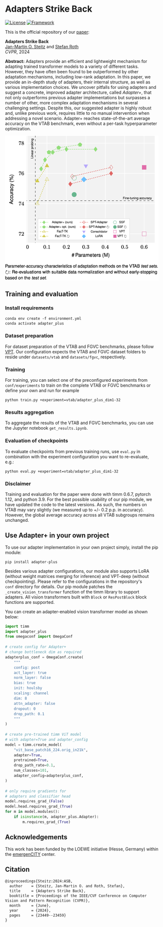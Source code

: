 # Adapters Strike Back

[![License](https://img.shields.io/badge/License-Apache%202.0-blue.svg)](https://opensource.org/licenses/Apache-2.0)
[![Framework](https://img.shields.io/badge/PyTorch-%23EE4C2C.svg?&logo=PyTorch&logoColor=white)](https://pytorch.org/)

This is the official repository of our [paper](https://openaccess.thecvf.com/content/CVPR2024/html/Steitz_Adapters_Strike_Back_CVPR_2024_paper.html):

**Adapters Strike Back**<br>
[Jan-Martin O. Steitz](https://jmsteitz.de)
and [Stefan Roth](https://www.visinf.tu-darmstadt.de/visual_inference/people_vi/stefan_roth.en.jsp)<br>
*CVPR*, 2024

**Abstract:** Adapters provide an efficient and lightweight mechanism for adapting trained transformer models to a variety of different tasks. However, they have often been found to be outperformed by other adaptation mechanisms, including low-rank adaptation. In this paper, we provide an in-depth study of adapters, their internal structure, as well as various implementation choices. We uncover pitfalls for using adapters and suggest a concrete, improved adapter architecture, called *Adapter+*, that not only outperforms previous adapter implementations but surpasses a number of other, more complex adaptation mechanisms in several challenging settings. Despite this, our suggested adapter is highly robust and, unlike previous work, requires little to no manual intervention when addressing a novel scenario. Adapter+ reaches state-of-the-art average accuracy on the VTAB benchmark, even without a per-task hyperparameter optimization.

<img src="https://github.com/visinf/adapter_plus/raw/main/assets/params_accuracy.png" width="512" />

## Training and evaluation

### Install requirements
```
conda env create -f environment.yml
conda activate adapter_plus
```

### Dataset preparation

For dataset preparation of the VTAB and FGVC benchmarks, please follow [VPT](https://github.com/KMnP/vpt). Our configuration expects the VTAB and FGVC dataset folders to reside under `datasets/vtab` and `datasets/fgvc`, respectively.

### Training

For training, you can select one of the preconfigured experiments from `conf/experiments` to train on the complete VTAB or FGVC benchmarks or define your own and run for example

```
python train.py +experiment=vtab/adapter_plus_dim1-32
```

### Results aggregation

To aggregate the results of the VTAB and FGVC benchmarks, you can use the Jupyter notebook `get_results.ipynb`.

### Evaluation of checkpoints

To evaluate checkpoints from previous training runs, use `eval.py` in combination with the experiment configuration you want to re-evaluate, e.g.:

```
python eval.py +experiment=vtab/adapter_plus_dim1-32
```

### Disclaimer

Training and evaluation for the paper were done with timm 0.6.7, pytorch 1.12, and python 3.9. For the best possible usability of our pip module, we have updated the code to the latest versions. As such, the numbers on VTAB may vary slightly (we measured up to +/- 0.2 p.p. in accuracy). However, the global average accuracy across all VTAB subgroups remains unchanged.

## Use Adapter+ in your own project

To use our adapter implementation in your own project simply, install the pip module:

```
pip install adapter-plus
```

Besides various adapter configurations, our module also supports LoRA (without weight matrices merging for inference) and VPT-deep (without checkpointing). Please refer to the configurations in the repository's `conf` directory for details.
Our pip module patches the `_create_vision_transformer` function of the timm library to support adapters. All vision transformers built with `Block` or `ResPostBlock` block functions are supported. 

You can create an adapter-enabled vision transformer model as shown below:

```python
import timm
import adapter_plus
from omegaconf import OmegaConf

# create config for Adapter+
# change bottleneck dim as required
adapterplus_conf = OmegaConf.create(
    """
    config: post
    act_layer: true
    norm_layer: false
    bias: true
    init: houlsby
    scaling: channel
    dim: 8
    attn_adapter: false
    dropout: 0
    drop_path: 0.1
    """
)

# create pre-trained timm ViT model 
# with adapter=True and adapter_config
model = timm.create_model(
    "vit_base_patch16_224.orig_in21k",
    adapter=True,
    pretrained=True,
    drop_path_rate=0.1,
    num_classes=101,
    adapter_config=adapterplus_conf,
)

# only require gradients for
# adapters and classifier head
model.requires_grad_(False)
model.head.requires_grad_(True)
for m in model.modules():
    if isinstance(m, adapter_plus.Adapter):
        m.requires_grad_(True)
```

## Acknowledgements
This work has been funded by the LOEWE initiative (Hesse, Germany) within the [emergenCITY](https://www.emergencity.de/) center.

## Citation
```
@inproceedings{Steitz:2024:ASB,
  author    = {Steitz, Jan-Martin O. and Roth, Stefan},
  title     = {Adapters Strike Back},
  booktitle = {Proceedings of the IEEE/CVF Conference on Computer Vision and Pattern Recognition (CVPR)},
  month     = {June},
  year      = {2024},
  pages     = {23449--23459}
}
```
